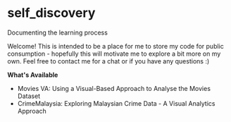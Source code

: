 # self_discovery
 Documenting the learning process

Welcome! This is intended to be a place for me to store my code for public consumption - hopefully this will motivate me to explore a bit more on my own. Feel free to contact me for a chat or if you have any questions :)

**What's Available**
- Movies VA: Using a Visual-Based Approach to Analyse the Movies Dataset
- CrimeMalaysia: Exploring Malaysian Crime Data  - A Visual Analytics Approach
